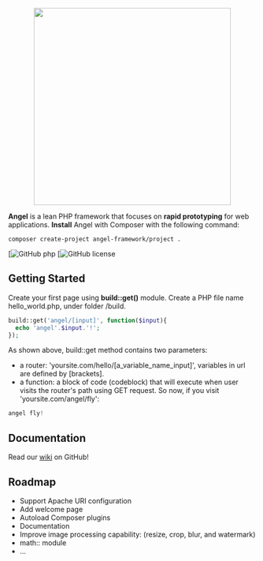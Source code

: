<p align="center"><img width="400" src="http://www.zuggr.com/file/angel.jpg"></p>

**Angel** is a lean PHP framework that focuses on **rapid prototyping** for web applications. **Install** Angel with Composer with the following command:
```
composer create-project angel-framework/project .
```
[![GitHub php](https://img.shields.io/packagist/php-v/symfony/symfony.svg)
[![GitHub license](https://img.shields.io/cocoapods/l/AFNetworking.svg)

Getting Started
-------------
Create your first page using **build::get()** module. Create a PHP file name hello_world.php, under folder /build.
```php
build::get('angel/[input]', function($input){
  echo 'angel'.$input.'!';
});
```
As shown above, build::get method contains two parameters:
* a router: 'yoursite.com/hello/[a_variable_name_input]', variables in url are defined by [brackets].
* a function: a block of code (codeblock) that will execute when user visits the router's path using GET request.
So now, if you visit 'yoursite.com/angel/fly':
```php
angel fly!
```

Documentation
-------------
Read our [wiki](https://github.com/angel-framework/project/wiki) on GitHub!

Roadmap
-------------
* Support Apache URI configuration
* Add welcome page
* Autoload Composer plugins
* Documentation
* Improve image processing capability: (resize, crop, blur, and watermark)
* math:: module
* ...
